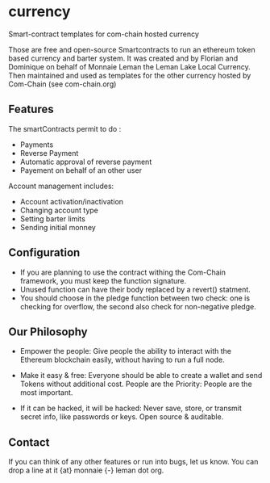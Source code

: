 # currency
Smart-contract templates for com-chain hosted currency

Those are free and open-source Smartcontracts to run an ethereum token based currency and barter system.
It was created and by Florian and Dominique on behalf of Monnaie Leman the Leman Lake Local Currency. Then maintained and used as templates for the other currency hosted by Com-Chain (see com-chain.org)

## Features

The smartContracts permit to do :
- Payments
- Reverse Payment
- Automatic approval of reverse payment
- Payement on behalf of an other user

Account management includes:
- Account activation/inactivation
- Changing account type
- Setting barter limits
- Sending initial monney

## Configuration

- If you are planning to use the contract withing the Com-Chain framework, you must keep the function signature.
- Unused function can have their body replaced by a revert() statment.
- You should choose in the pledge function between two check: one is checking for overflow, the second also check for non-negative pledge.

## Our Philosophy

- Empower the people: Give people the ability to interact with the Ethereum blockchain easily, without having to run a full node.

- Make it easy & free: Everyone should be able to create a wallet and send Tokens without additional cost.
People are the Priority: People are the most important.

- If it can be hacked, it will be hacked: Never save, store, or transmit secret info, like passwords or keys. Open source & auditable.

## Contact

If you can think of any other features or run into bugs, let us know. You can drop a line at it {at} monnaie {-} leman dot org.
